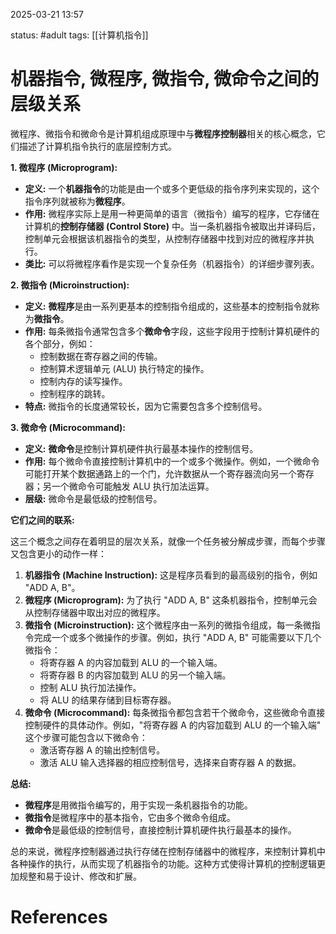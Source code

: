 2025-03-21    13:57

status: #adult 
tags: [[计算机指令]]


# 机器指令, 微程序, 微指令, 微命令之间的层级关系

微程序、微指令和微命令是计算机组成原理中与**微程序控制器**相关的核心概念，它们描述了计算机指令执行的底层控制方式。

**1. 微程序 (Microprogram):**

- **定义:** 一个**机器指令**的功能是由一个或多个更低级的指令序列来实现的，这个指令序列就被称为**微程序**。
- **作用:** 微程序实际上是用一种更简单的语言（微指令）编写的程序，它存储在计算机的**控制存储器 (Control Store)** 中。当一条机器指令被取出并译码后，控制单元会根据该机器指令的类型，从控制存储器中找到对应的微程序并执行。
- **类比:** 可以将微程序看作是实现一个复杂任务（机器指令）的详细步骤列表。

**2. 微指令 (Microinstruction):**

- **定义:** **微程序**是由一系列更基本的控制指令组成的，这些基本的控制指令就称为**微指令**。
- **作用:** 每条微指令通常包含多个**微命令**字段，这些字段用于控制计算机硬件的各个部分，例如：
    - 控制数据在寄存器之间的传输。
    - 控制算术逻辑单元 (ALU) 执行特定的操作。
    - 控制内存的读写操作。
    - 控制程序的跳转。
- **特点:** 微指令的长度通常较长，因为它需要包含多个控制信号。

**3. 微命令 (Microcommand):**

- **定义:** **微命令**是控制计算机硬件执行最基本操作的控制信号。
- **作用:** 每个微命令直接控制计算机中的一个或多个微操作。例如，一个微命令可能打开某个数据通路上的一个门，允许数据从一个寄存器流向另一个寄存器；另一个微命令可能触发 ALU 执行加法运算。
- **层级:** 微命令是最低级的控制信号。

**它们之间的联系:**

这三个概念之间存在着明显的层次关系，就像一个任务被分解成步骤，而每个步骤又包含更小的动作一样：

1. **机器指令 (Machine Instruction):** 这是程序员看到的最高级别的指令，例如 "ADD A, B"。
2. **微程序 (Microprogram):** 为了执行 "ADD A, B" 这条机器指令，控制单元会从控制存储器中取出对应的微程序。
3. **微指令 (Microinstruction):** 这个微程序由一系列的微指令组成，每一条微指令完成一个或多个微操作的步骤。例如，执行 "ADD A, B" 可能需要以下几个微指令：
    - 将寄存器 A 的内容加载到 ALU 的一个输入端。
    - 将寄存器 B 的内容加载到 ALU 的另一个输入端。
    - 控制 ALU 执行加法操作。
    - 将 ALU 的结果存储到目标寄存器。
4. **微命令 (Microcommand):** 每条微指令都包含若干个微命令，这些微命令直接控制硬件的具体动作。例如，"将寄存器 A 的内容加载到 ALU 的一个输入端" 这个步骤可能包含以下微命令：
    - 激活寄存器 A 的输出控制信号。
    - 激活 ALU 输入选择器的相应控制信号，选择来自寄存器 A 的数据。

**总结:**

- **微程序**是用微指令编写的，用于实现一条机器指令的功能。
- **微指令**是微程序中的基本指令，它由多个微命令组成。
- **微命令**是最低级的控制信号，直接控制计算机硬件执行最基本的操作。

总的来说，微程序控制器通过执行存储在控制存储器中的微程序，来控制计算机中各种操作的执行，从而实现了机器指令的功能。这种方式使得计算机的控制逻辑更加规整和易于设计、修改和扩展。


# References
